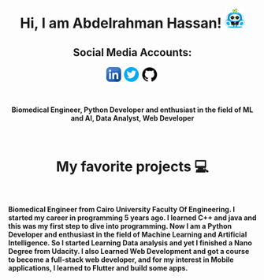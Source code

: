 <p>
  <h1 align="center"><b>Hi, I am Abdelrahman Hassan! <img src="icons/businessman.png" alt="" width="40"></h1>
</p>

<h2 align="center">Social Media Accounts:</h2>
<p align="center">
<a href="https://www.linkedin.com/in/abdelrahman-hassan278/"><img src="icons/linkedin.png" alt="LinkedIN" width="30" /></a>&nbsp;
<a href="https://twitter.com/Abdelra31429503"><img src="icons/twitter.png" width="30" alt="Twitter" /></a>&nbsp;
<a href="https://github.com/Abdelrahmanhassan1"><img src="icons/github.png" width="30" alt="Github" /></a>&nbsp;
</p>
<br />

<p align="center">Biomedical Engineer, Python Developer and enthusiast in the field of ML and AI, Data Analyst, Web Developer</p><br/>

<h1 align="center">My favorite projects 💻</h1>
<br />

Biomedical Engineer from Cairo University Faculty Of Engineering.
I started my career in programming 5 years ago.
I learned C++ and java and this was my first step to dive into programming.
Now I am a Python Developer and enthusiast in the field of Machine Learning and Artificial Intelligence.
So I started Learning Data analysis and yet I finished a Nano Degree from Udacity.
I also Learned Web Development and got a course to become a full-stack web developer, and for my interest in Mobile applications, I learned to Flutter and build some apps.
<!---
Abdelrahmanhassan1/Abdelrahmanhassan1 is a ✨ special ✨ repository because its `README.md` (this file) appears on your GitHub profile.
You can click the Preview link to take a look at your changes.
--->
